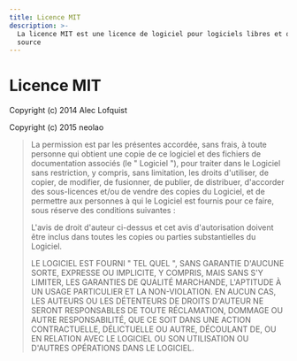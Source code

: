 ```yaml
---
title: Licence MIT
description: >-
  La licence MIT est une licence de logiciel pour logiciels libres et open
  source
---
```


# Licence MIT

Copyright \(c\) 2014 Alec Lofquist

Copyright \(c\) 2015 neolao

> La permission est par les présentes accordée, sans frais, à toute personne qui obtient une copie de ce logiciel et des fichiers de documentation associés \(le " Logiciel "\), pour traiter dans le Logiciel sans restriction, y compris, sans limitation, les droits d'utiliser, de copier, de modifier, de fusionner, de publier, de distribuer, d'accorder des sous-licences et/ou de vendre des copies du Logiciel, et de permettre aux personnes à qui le Logiciel est fournis pour ce faire, sous réserve des conditions suivantes :
>
> L'avis de droit d'auteur ci-dessus et cet avis d'autorisation doivent être inclus dans toutes les copies ou parties substantielles du Logiciel.
>
> LE LOGICIEL EST FOURNI " TEL QUEL ", SANS GARANTIE D'AUCUNE SORTE, EXPRESSE OU IMPLICITE, Y COMPRIS, MAIS SANS S'Y LIMITER, LES GARANTIES DE QUALITÉ MARCHANDE, L'APTITUDE À UN USAGE PARTICULIER ET LA NON-VIOLATION. EN AUCUN CAS, LES AUTEURS OU LES DÉTENTEURS DE DROITS D'AUTEUR NE SERONT RESPONSABLES DE TOUTE RÉCLAMATION, DOMMAGE OU AUTRE RESPONSABILITÉ, QUE CE SOIT DANS UNE ACTION CONTRACTUELLE, DÉLICTUELLE OU AUTRE, DÉCOULANT DE, OU EN RELATION AVEC LE LOGICIEL OU SON UTILISATION OU D'AUTRES OPÉRATIONS DANS LE LOGICIEL.

